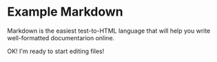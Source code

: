 # Example Markdown

Markdown is the easiest test-to-HTML language that will help you write well-formatted documentarion online.

OK! I'm ready to start editing files!